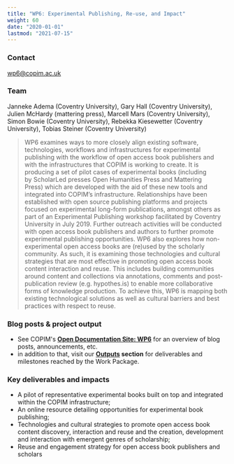 ```yaml
---
title: "WP6: Experimental Publishing, Re-use, and Impact"
weight: 60
date: "2020-01-01"
lastmod: "2021-07-15"
---
```


### Contact

[wp6@copim.ac.uk](mailto:wp6@copim.ac.uk)  

### Team

Janneke Adema (Coventry University), Gary Hall (Coventry University), Julien McHardy (mattering press), Marcell Mars (Coventry University), Simon Bowie (Coventry University), Rebekka Kiesewetter (Coventry University), Tobias Steiner (Coventry University)         

> WP6 examines ways to more closely align existing software, technologies, workflows and infrastructures for experimental publishing with the workflow of open access book publishers and with the infrastructures that COPIM is working to create. It is producing a set of pilot cases of experimental books (including by ScholarLed presses Open Humanities Press and Mattering Press) which are developed with the aid of these new tools and integrated into COPIM’s infrastructure. Relationships have been established with open source publishing platforms and projects focused on experimental long-form publications, amongst others as part of an Experimental Publishing workshop facilitated by Coventry University in July 2019. Further outreach activities will be conducted with open access book publishers and authors to further promote experimental publishing opportunities. WP6 also explores how non-experimental open access books are (re)used by the scholarly community. As such, it is examining those technologies and cultural strategies that are most effective in promoting open access book content interaction and reuse. This includes building communities around content and collections via annotations, comments and post-publication review (e.g. hypothes.is) to enable more collaborative forms of knowledge production. To achieve this, WP6 is mapping both existing technological solutions as well as cultural barriers and best practices with respect to reuse.  


### Blog posts & project output

* See COPIM's **[Open Documentation Site: WP6](https://copim.pubpub.org/work-package-6)** for an overview of blog posts, announcements, etc.
* in addition to that, visit our **[Outputs](https://www.copim.ac.uk/about-us/outputs/) section** for deliverables and milestones reached by the Work Package.  


### Key deliverables and impacts

* A pilot of representative experimental books built on top and integrated within the COPIM infrastructure;
* An online resource detailing opportunities for experimental book publishing;
* Technologies and cultural strategies to promote open access book content discovery, interaction and reuse and the creation, development and interaction with emergent genres of scholarship;
* Reuse and engagement strategy for open access book publishers and scholars
